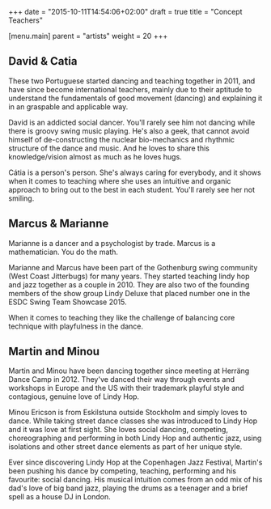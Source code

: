 +++
date = "2015-10-11T14:54:06+02:00"
draft = true
title = "Concept Teachers"

[menu.main]
parent = "artists"
weight = 20
+++

## David & Catia

These two Portuguese started dancing and teaching together in 2011, and have
since become international teachers, mainly due to their aptitude to understand
the fundamentals of good movement (dancing) and explaining it in an graspable
and applicable way.

David is an addicted social dancer. You'll rarely see him not dancing while
there is groovy swing music playing. He's also a geek, that cannot avoid
himself of de-constructing the nuclear bio-mechanics and rhythmic structure of
the dance and music. And he loves to share this knowledge/vision almost as much
as he loves hugs.

Cátia is a person's person. She's always caring for everybody, and it shows
when it comes to teaching where she uses an intuitive and organic approach to
bring out to the best in each student. You'll rarely see her not smiling.

## Marcus & Marianne

Marianne is a dancer and a psychologist by trade. Marcus is a mathematician.
You do the math.

Marianne and Marcus have been part of the Gothenburg swing community (West
Coast Jitterbugs) for many years. They started teaching lindy hop and jazz
together as a couple in 2010. They are also two of the founding members of the
show group Lindy Deluxe that placed number one in the ESDC Swing Team Showcase
2015.

When it comes to teaching they like the challenge of balancing core technique
with playfulness in the dance.

## Martin and Minou

Martin and Minou have been dancing together since meeting at Herräng Dance Camp
in 2012. They've danced their way through events and workshops in Europe and
the US with their trademark playful style and contagious, genuine love of Lindy
Hop.

Minou Ericson is from Eskilstuna outside Stockholm and simply loves to dance.
While taking street dance classes she was introduced to Lindy Hop and it was
love at first sight. She loves social dancing, competing, choreographing and
performing in both Lindy Hop and authentic jazz, using isolations and other
street dance elements as part of her unique style.

Ever since discovering Lindy Hop at the Copenhagen Jazz Festival, Martin's been
pushing his dance by competing, teaching, performing and his favourite: social
dancing. His musical intuition comes from an odd mix of his dad's love of big
band jazz, playing the drums as a teenager and a brief spell as a house DJ in
London.

